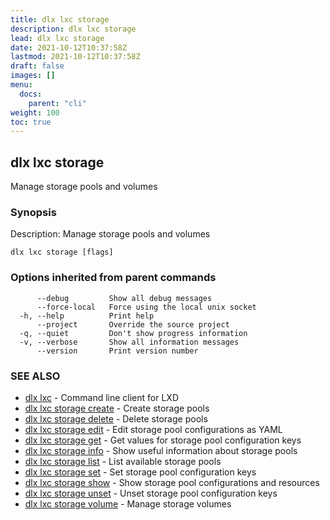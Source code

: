 ```yaml
---
title: dlx lxc storage
description: dlx lxc storage
lead: dlx lxc storage
date: 2021-10-12T10:37:58Z
lastmod: 2021-10-12T10:37:58Z
draft: false
images: []
menu:
  docs:
    parent: "cli"
weight: 100
toc: true
---
```

## dlx lxc storage

Manage storage pools and volumes

### Synopsis

Description:
  Manage storage pools and volumes



```
dlx lxc storage [flags]
```

### Options inherited from parent commands

```
      --debug         Show all debug messages
      --force-local   Force using the local unix socket
  -h, --help          Print help
      --project       Override the source project
  -q, --quiet         Don't show progress information
  -v, --verbose       Show all information messages
      --version       Print version number
```

### SEE ALSO

* [dlx lxc](/docs/cmd/dlx_lxc)	 - Command line client for LXD
* [dlx lxc storage create](/docs/cmd/dlx_lxc_storage_create)	 - Create storage pools
* [dlx lxc storage delete](/docs/cmd/dlx_lxc_storage_delete)	 - Delete storage pools
* [dlx lxc storage edit](/docs/cmd/dlx_lxc_storage_edit)	 - Edit storage pool configurations as YAML
* [dlx lxc storage get](/docs/cmd/dlx_lxc_storage_get)	 - Get values for storage pool configuration keys
* [dlx lxc storage info](/docs/cmd/dlx_lxc_storage_info)	 - Show useful information about storage pools
* [dlx lxc storage list](/docs/cmd/dlx_lxc_storage_list)	 - List available storage pools
* [dlx lxc storage set](/docs/cmd/dlx_lxc_storage_set)	 - Set storage pool configuration keys
* [dlx lxc storage show](/docs/cmd/dlx_lxc_storage_show)	 - Show storage pool configurations and resources
* [dlx lxc storage unset](/docs/cmd/dlx_lxc_storage_unset)	 - Unset storage pool configuration keys
* [dlx lxc storage volume](/docs/cmd/dlx_lxc_storage_volume)	 - Manage storage volumes

